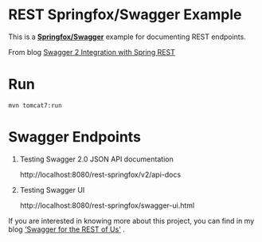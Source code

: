 REST Springfox/Swagger Example
==============================

This is a [**Springfox/Swagger**](https://springfox.github.io/springfox/docs/current/) example for documenting REST endpoints.

From blog [Swagger 2 Integration with Spring REST](https://indrabasak.wordpress.com/2016/04/07/swagger-2-integration-with-spring-rest/)

# Run
```
mvn tomcat7:run
```

# Swagger Endpoints

1. Testing Swagger 2.0 JSON API documentation

    http://localhost:8080/rest-springfox/v2/api-docs

2. Testing Swagger UI

    http://localhost:8080/rest-springfox/swagger-ui.html
    
If you are interested in knowing more about this project, you can find in my blog 
['Swagger for the REST of Us'](https://indrabasak.wordpress.com/2016/04/06/swagger-for-the-rest-of-us/)    .
